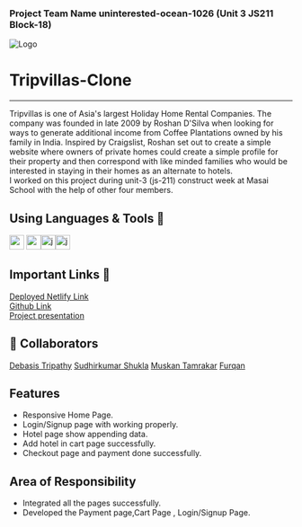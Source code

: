 ### Project Team Name uninterested-ocean-1026 (Unit 3 JS211 Block-18)

![Logo](https://d2v8elt324ukrb.cloudfront.net/static/riotuikit/images/logo.c72056a22f91.png)

# Tripvillas-Clone
<hr>
 Tripvillas is one of Asia's largest Holiday Home Rental Companies. The company was founded in late 2009 by Roshan D'Silva when looking for ways to generate additional income from Coffee Plantations owned by his family in India. Inspired by Craigslist, Roshan set out to create a simple website where owners of private homes could create a simple profile for their property and then correspond with like minded families who would be interested in staying in their homes as an alternate to hotels.
<br>
I worked on this project during unit-3 (js-211) construct week at Masai School with the help of other four members.

## Using Languages & Tools 🧰
<img width="26px" src="https://camo.githubusercontent.com/da7acacadecf91d6dc02efcd2be086bb6d78ddff19a1b7a0ab2755a6fda8b1e9/68747470733a2f2f63646e2e6a7364656c6976722e6e65742f67682f64657669636f6e732f64657669636f6e2f69636f6e732f68746d6c352f68746d6c352d6f726967696e616c2e737667"/> <img width="26px" src="https://camo.githubusercontent.com/5fa137d222dde7b69acd22c6572a065ce3656e6ffa1f5e88c1b5c7a935af3cc6/68747470733a2f2f63646e2e6a7364656c6976722e6e65742f67682f64657669636f6e732f64657669636f6e2f69636f6e732f7673636f64652f7673636f64652d6f726967696e616c2e737667"/><img width="26px" src="https://camo.githubusercontent.com/442c452cb73752bb1914ce03fce2017056d651a2099696b8594ddf5ccc74825e/68747470733a2f2f63646e2e6a7364656c6976722e6e65742f67682f64657669636f6e732f64657669636f6e2f69636f6e732f6a6176617363726970742f6a6176617363726970742d6f726967696e616c2e737667" alt="javascript"/><img width="26px" src="https://encrypted-tbn0.gstatic.com/images?q=tbn:ANd9GcSGU6XulyrXQm9hLrJs1M-NEHfGyqDuDFv8dQ&usqp=CAU" alt="javascript"/>


## Important Links 🔗 
<a href="https://inquisitive-mooncake-83e1c3.netlify.app/">Deployed Netlify Link</a>
<br>
<a href="https://github.com/gitsid1611/uninterested-ocean-1026">Github Link</a>
<br>
<a href="https://drive.google.com/file/d/16cwZpcCvvO5_Dt6m0moitSmAIMBwJxPN/view">Project presentation</a>

## 👯 Collaborators

<a href="https://github.com/debasistripathy01">Debasis Tripathy</a>
<a href="https://github.com/gitsid1611">Sudhirkumar Shukla</a>
<a href="https://github.com/Muskantamrakar">Muskan Tamrakar</a>
<a href="https://github.com/furqan5921">Furqan</a>





## Features
- Responsive Home Page.
- Login/Signup page with working properly.
- Hotel  page show appending data.
- Add hotel in cart page successfully.
- Checkout page  and payment done successfully. 

## Area of Responsibility

- Integrated all the pages successfully.
- Developed the Payment page,Cart Page , Login/Signup Page.
